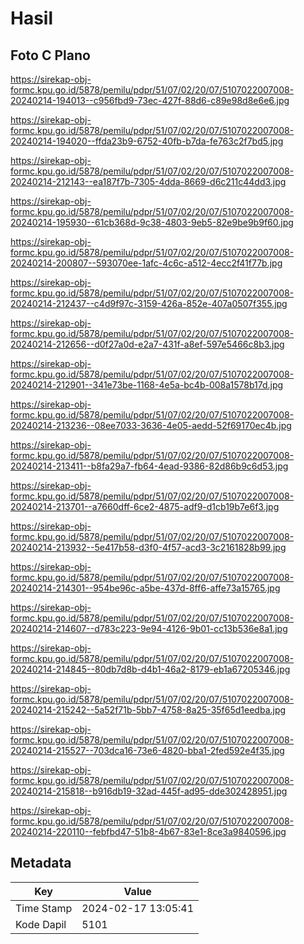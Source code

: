 # Hasil

## Foto C Plano

https://sirekap-obj-formc.kpu.go.id/5878/pemilu/pdpr/51/07/02/20/07/5107022007008-20240214-194013--c956fbd9-73ec-427f-88d6-c89e98d8e6e6.jpg

https://sirekap-obj-formc.kpu.go.id/5878/pemilu/pdpr/51/07/02/20/07/5107022007008-20240214-194020--ffda23b9-6752-40fb-b7da-fe763c2f7bd5.jpg

https://sirekap-obj-formc.kpu.go.id/5878/pemilu/pdpr/51/07/02/20/07/5107022007008-20240214-212143--ea187f7b-7305-4dda-8669-d6c211c44dd3.jpg

https://sirekap-obj-formc.kpu.go.id/5878/pemilu/pdpr/51/07/02/20/07/5107022007008-20240214-195930--61cb368d-9c38-4803-9eb5-82e9be9b9f60.jpg

https://sirekap-obj-formc.kpu.go.id/5878/pemilu/pdpr/51/07/02/20/07/5107022007008-20240214-200807--593070ee-1afc-4c6c-a512-4ecc2f41f77b.jpg

https://sirekap-obj-formc.kpu.go.id/5878/pemilu/pdpr/51/07/02/20/07/5107022007008-20240214-212437--c4d9f97c-3159-426a-852e-407a0507f355.jpg

https://sirekap-obj-formc.kpu.go.id/5878/pemilu/pdpr/51/07/02/20/07/5107022007008-20240214-212656--d0f27a0d-e2a7-431f-a8ef-597e5466c8b3.jpg

https://sirekap-obj-formc.kpu.go.id/5878/pemilu/pdpr/51/07/02/20/07/5107022007008-20240214-212901--341e73be-1168-4e5a-bc4b-008a1578b17d.jpg

https://sirekap-obj-formc.kpu.go.id/5878/pemilu/pdpr/51/07/02/20/07/5107022007008-20240214-213236--08ee7033-3636-4e05-aedd-52f69170ec4b.jpg

https://sirekap-obj-formc.kpu.go.id/5878/pemilu/pdpr/51/07/02/20/07/5107022007008-20240214-213411--b8fa29a7-fb64-4ead-9386-82d86b9c6d53.jpg

https://sirekap-obj-formc.kpu.go.id/5878/pemilu/pdpr/51/07/02/20/07/5107022007008-20240214-213701--a7660dff-6ce2-4875-adf9-d1cb19b7e6f3.jpg

https://sirekap-obj-formc.kpu.go.id/5878/pemilu/pdpr/51/07/02/20/07/5107022007008-20240214-213932--5e417b58-d3f0-4f57-acd3-3c2161828b99.jpg

https://sirekap-obj-formc.kpu.go.id/5878/pemilu/pdpr/51/07/02/20/07/5107022007008-20240214-214301--954be96c-a5be-437d-8ff6-affe73a15765.jpg

https://sirekap-obj-formc.kpu.go.id/5878/pemilu/pdpr/51/07/02/20/07/5107022007008-20240214-214607--d783c223-9e94-4126-9b01-cc13b536e8a1.jpg

https://sirekap-obj-formc.kpu.go.id/5878/pemilu/pdpr/51/07/02/20/07/5107022007008-20240214-214845--80db7d8b-d4b1-46a2-8179-eb1a67205346.jpg

https://sirekap-obj-formc.kpu.go.id/5878/pemilu/pdpr/51/07/02/20/07/5107022007008-20240214-215242--5a52f71b-5bb7-4758-8a25-35f65d1eedba.jpg

https://sirekap-obj-formc.kpu.go.id/5878/pemilu/pdpr/51/07/02/20/07/5107022007008-20240214-215527--703dca16-73e6-4820-bba1-2fed592e4f35.jpg

https://sirekap-obj-formc.kpu.go.id/5878/pemilu/pdpr/51/07/02/20/07/5107022007008-20240214-215818--b916db19-32ad-445f-ad95-dde302428951.jpg

https://sirekap-obj-formc.kpu.go.id/5878/pemilu/pdpr/51/07/02/20/07/5107022007008-20240214-220110--febfbd47-51b8-4b67-83e1-8ce3a9840596.jpg


## Metadata

| Key        | Value               |
| ---------- | ------------------- |
| Time Stamp | 2024-02-17 13:05:41 |
| Kode Dapil | 5101                |




